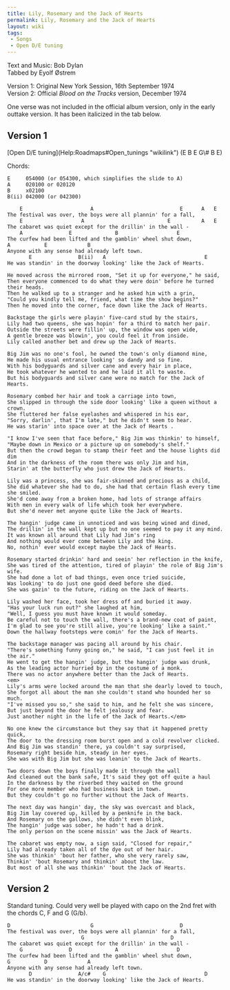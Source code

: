```yaml
---
title: Lily, Rosemary and the Jack of Hearts
permalink: Lily, Rosemary and the Jack of Hearts
layout: wiki
tags:
 - Songs
 - Open D/E tuning
---
```


Text and Music: Bob Dylan  
Tabbed by Eyolf Østrem

Version 1: Original New York Session, 16th September 1974  
Version 2: Official *Blood on the Tracks* version, December 1974

One verse was not included in the official album version, only in the
early outtake version. It has been italicized in the tab below.

<h2 class="songversion">
Version 1

</h2>
[Open D/E tuning](Help:Roadmaps#Open_tunings "wikilink") (E B E G\# B E)

Chords:

    E     054000 (or 054300, which simplifies the slide to A)
    A     020100 or 020120
    B     x02100
    B(ii) 042000 (or 042300)

        E                      A                            E      A   E
    The festival was over, the boys were all plannin' for a fall,
        E                   A                           E          A   E
    The cabaret was quiet except for the drillin' in the wall -
        A               E              B                   E
    The curfew had been lifted and the gamblin' wheel shut down,
    A           E             B
    Anyone with any sense had already left town.
           E               B(ii)   A                                E
    He was standin' in the doorway looking' like the Jack of Hearts.

    He moved across the mirrored room, "Set it up for everyone," he said,
    Then everyone commenced to do what they were doin' before he turned their heads.
    Then he walked up to a stranger and he asked him with a grin,
    "Could you kindly tell me, friend, what time the show begins?"
    Then he moved into the corner, face down like the Jack of Hearts.

    Backstage the girls were playin' five-card stud by the stairs,
    Lily had two queens, she was hopin' for a third to match her pair.
    Outside the streets were fillin' up, the window was open wide,
    A gentle breeze was blowin', you could feel it from inside.
    Lily called another bet and drew up the Jack of Hearts.

    Big Jim was no one's fool, he owned the town's only diamond mine,
    He made his usual entrance looking' so dandy and so fine.
    With his bodyguards and silver cane and every hair in place,
    He took whatever he wanted to and he laid it all to waste.
    But his bodyguards and silver cane were no match for the Jack of Hearts.

    Rosemary combed her hair and took a carriage into town,
    She slipped in through the side door looking' like a queen without a crown.
    She fluttered her false eyelashes and whispered in his ear,
    "Sorry, darlin', that I'm late," but he didn't seem to hear.
    He was starin' into space over at the Jack of Hearts .

    "I know I've seen that face before," Big Jim was thinkin' to himself,
    "Maybe down in Mexico or a picture up on somebody's shelf."
    But then the crowd began to stamp their feet and the house lights did dim
    And in the darkness of the room there was only Jim and him,
    Starin' at the butterfly who just drew the Jack of Hearts.

    Lily was a princess, she was fair-skinned and precious as a child,
    She did whatever she had to do, she had that certain flash every time she smiled.
    She'd come away from a broken home, had lots of strange affairs
    With men in every walk of life which took her everywhere.
    But she'd never met anyone quite like the Jack of Hearts.

    The hangin' judge came in unnoticed and was being wined and dined,
    The drillin' in the wall kept up but no one seemed to pay it any mind.
    It was known all around that Lily had Jim's ring
    And nothing would ever come between Lily and the king.
    No, nothin' ever would except maybe the Jack of Hearts.

    Rosemary started drinkin' hard and seein' her reflection in the knife,
    She was tired of the attention, tired of playin' the role of Big Jim's wife.
    She had done a lot of bad things, even once tried suicide,
    Was looking' to do just one good deed before she died.
    She was gazin' to the future, riding on the Jack of Hearts.

    Lily washed her face, took her dress off and buried it away.
    "Has your luck run out?" she laughed at him,
    "Well, I guess you must have known it would someday.
    Be careful not to touch the wall, there's a brand-new coat of paint,
    I'm glad to see you're still alive, you're looking' like a saint."
    Down the hallway footsteps were comin' for the Jack of Hearts.

    The backstage manager was pacing all around by his chair.
    "There's something funny going on," he said, "I can just feel it in the air."
    He went to get the hangin' judge, but the hangin' judge was drunk,
    As the leading actor hurried by in the costume of a monk.
    There was no actor anywhere better than the Jack of Hearts.
    <em>
    Lily's arms were locked around the man that she dearly loved to touch,
    She forgot all about the man she couldn't stand who hounded her so much.
    "I've missed you so," she said to him, and he felt she was sincere,
    But just beyond the door he felt jealousy and fear.
    Just another night in the life of the Jack of Hearts.</em>

    No one knew the circumstance but they say that it happened pretty quick,
    The door to the dressing room burst open and a cold revolver clicked.
    And Big Jim was standin' there, ya couldn't say surprised,
    Rosemary right beside him, steady in her eyes.
    She was with Big Jim but she was leanin' to the Jack of Hearts.

    Two doors down the boys finally made it through the wall
    And cleaned out the bank safe, It's said they got off quite a haul
    In the darkness by the riverbed they waited on the ground
    For one more member who had business back in town.
    But they couldn't go no further without the Jack of Hearts.

    The next day was hangin' day, the sky was overcast and black,
    Big Jim lay covered up, killed by a penknife in the back.
    And Rosemary on the gallows, she didn't even blink,
    The hangin' judge was sober, he hadn't had a drink.
    The only person on the scene missin' was the Jack of Hearts.

    The cabaret was empty now, a sign said, "Closed for repair,"
    Lily had already taken all of the dye out of her hair.
    She was thinkin' 'bout her father, who she very rarely saw,
    Thinkin' 'bout Rosemary and thinkin' about the law.
    But most of all she was thinkin' 'bout the Jack of Hearts.

<h2 class="songversion">
Version 2

</h2>
Standard tuning. Could very well be played with capo on the 2nd fret
with the chords C, F and G (G/b).

    D                          G                            D
    The festival was over, the boys were all plannin' for a fall,
                            G                            D
    The cabaret was quiet except for the drillin' in the wall -
        G               D              A                   D
    The curfew had been lifted and the gamblin' wheel shut down,
    G           D             A
    Anyone with any sense had already left town.
           D               A/c#    G                                D
    He was standin' in the doorway looking' like the Jack of Hearts.
